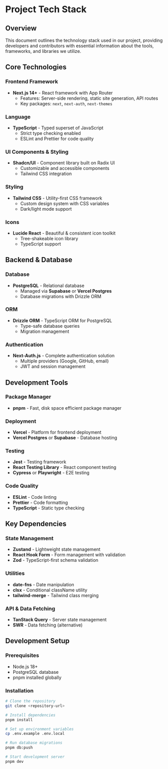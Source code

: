 # Project Tech Stack

## Overview
This document outlines the technology stack used in our project, providing developers and contributors with essential information about the tools, frameworks, and libraries we utilize.

## Core Technologies

### Frontend Framework
- **Next.js 14+** - React framework with App Router
  - Features: Server-side rendering, static site generation, API routes
  - Key packages: `next`, `next-auth`, `next-themes`

### Language
- **TypeScript** - Typed superset of JavaScript
  - Strict type checking enabled
  - ESLint and Prettier for code quality

### UI Components & Styling
- **Shadcn/UI** - Component library built on Radix UI
  - Customizable and accessible components
  - Tailwind CSS integration

### Styling
- **Tailwind CSS** - Utility-first CSS framework
  - Custom design system with CSS variables
  - Dark/light mode support

### Icons
- **Lucide React** - Beautiful & consistent icon toolkit
  - Tree-shakeable icon library
  - TypeScript support

## Backend & Database

### Database
- **PostgreSQL** - Relational database
  - Managed via **Supabase** or **Vercel Postgres**
  - Database migrations with Drizzle ORM

### ORM
- **Drizzle ORM** - TypeScript ORM for PostgreSQL
  - Type-safe database queries
  - Migration management

### Authentication
- **Next-Auth.js** - Complete authentication solution
  - Multiple providers (Google, GitHub, email)
  - JWT and session management

## Development Tools

### Package Manager
- **pnpm** - Fast, disk space efficient package manager

### Deployment
- **Vercel** - Platform for frontend deployment
- **Vercel Postgres** or **Supabase** - Database hosting

### Testing
- **Jest** - Testing framework
- **React Testing Library** - React component testing
- **Cypress** or **Playwright** - E2E testing

### Code Quality
- **ESLint** - Code linting
- **Prettier** - Code formatting
- **TypeScript** - Static type checking

## Key Dependencies

### State Management
- **Zustand** - Lightweight state management
- **React Hook Form** - Form management with validation
- **Zod** - TypeScript-first schema validation

### Utilities
- **date-fns** - Date manipulation
- **clsx** - Conditional className utility
- **tailwind-merge** - Tailwind class merging

### API & Data Fetching
- **TanStack Query** - Server state management
- **SWR** - Data fetching (alternative)

## Development Setup

### Prerequisites
- Node.js 18+ 
- PostgreSQL database
- pnpm installed globally

### Installation
```bash
# Clone the repository
git clone <repository-url>

# Install dependencies
pnpm install

# Set up environment variables
cp .env.example .env.local

# Run database migrations
pnpm db:push

# Start development server
pnpm dev